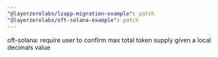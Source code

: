 ```yaml
---
"@layerzerolabs/lzapp-migration-example": patch
"@layerzerolabs/oft-solana-example": patch
---
```


oft-solana: require user to confirm max total token supply given a local decimals value
